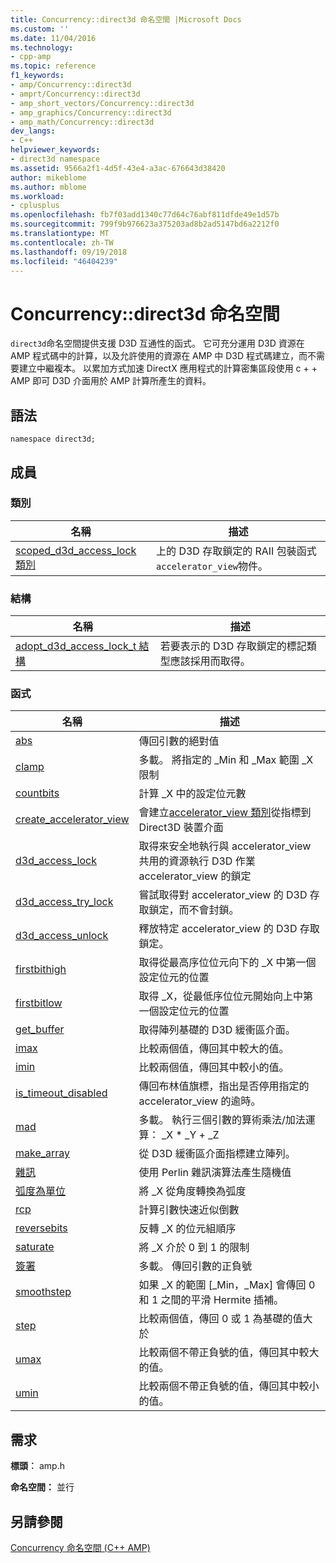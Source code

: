 ```yaml
---
title: Concurrency::direct3d 命名空間 |Microsoft Docs
ms.custom: ''
ms.date: 11/04/2016
ms.technology:
- cpp-amp
ms.topic: reference
f1_keywords:
- amp/Concurrency::direct3d
- amprt/Concurrency::direct3d
- amp_short_vectors/Concurrency::direct3d
- amp_graphics/Concurrency::direct3d
- amp_math/Concurrency::direct3d
dev_langs:
- C++
helpviewer_keywords:
- direct3d namespace
ms.assetid: 9566a2f1-4d5f-43e4-a3ac-676643d38420
author: mikeblome
ms.author: mblome
ms.workload:
- cplusplus
ms.openlocfilehash: fb7f03add1340c77d64c76abf811dfde49e1d57b
ms.sourcegitcommit: 799f9b976623a375203ad8b2ad5147bd6a2212f0
ms.translationtype: MT
ms.contentlocale: zh-TW
ms.lasthandoff: 09/19/2018
ms.locfileid: "46404239"
---
```

# <a name="concurrencydirect3d-namespace"></a>Concurrency::direct3d 命名空間

`direct3d`命名空間提供支援 D3D 互通性的函式。 它可充分運用 D3D 資源在 AMP 程式碼中的計算，以及允許使用的資源在 AMP 中 D3D 程式碼建立，而不需要建立中繼複本。 以累加方式加速 DirectX 應用程式的計算密集區段使用 c + + AMP 即可 D3D 介面用於 AMP 計算所產生的資料。

## <a name="syntax"></a>語法

```
namespace direct3d;
```

## <a name="members"></a>成員

### <a name="classes"></a>類別

|名稱|描述|
|----------|-----------------|
|[scoped_d3d_access_lock 類別](scoped-d3d-access-lock-class.md)|上的 D3D 存取鎖定的 RAII 包裝函式`accelerator_view`物件。|

### <a name="structures"></a>結構

|名稱|描述|
|----------|-----------------|
|[adopt_d3d_access_lock_t 結構](adopt-d3d-access-lock-t-structure.md)|若要表示的 D3D 存取鎖定的標記類型應該採用而取得。|

### <a name="functions"></a>函式

|名稱|描述|
|----------|-----------------|
|[abs](concurrency-direct3d-namespace-functions-amp.md#abs)|傳回引數的絕對值|
|[clamp](concurrency-direct3d-namespace-functions-amp.md#clamp)|多載。 將指定的 _Min 和 _Max 範圍 _X 限制|
|[countbits](concurrency-direct3d-namespace-functions-amp.md#countbits)|計算 _X 中的設定位元數|
|[create_accelerator_view](concurrency-direct3d-namespace-functions-amp.md#create_accelerator_view)|會建立[accelerator_view 類別](accelerator-view-class.md)從指標到 Direct3D 裝置介面|
|[d3d_access_lock](concurrency-direct3d-namespace-functions-amp.md#d3d_access_lock)|取得來安全地執行與 accelerator_view 共用的資源執行 D3D 作業 accelerator_view 的鎖定|
|[d3d_access_try_lock](concurrency-direct3d-namespace-functions-amp.md#d3d_access_try_lock)|嘗試取得對 accelerator_view 的 D3D 存取鎖定，而不會封鎖。|
|[d3d_access_unlock](concurrency-direct3d-namespace-functions-amp.md#d3d_access_unlock)|釋放特定 accelerator_view 的 D3D 存取鎖定。|
|[firstbithigh](concurrency-direct3d-namespace-functions-amp.md#firstbithigh)|取得從最高序位位元向下的 _X 中第一個設定位元的位置|
|[firstbitlow](concurrency-direct3d-namespace-functions-amp.md#firstbitlow)|取得 _X，從最低序位位元開始向上中第一個設定位元的位置|
|[get_buffer](concurrency-direct3d-namespace-functions-amp.md#get_buffer)|取得陣列基礎的 D3D 緩衝區介面。|
|[imax](concurrency-direct3d-namespace-functions-amp.md#imax)|比較兩個值，傳回其中較大的值。|
|[imin](concurrency-direct3d-namespace-functions-amp.md#imin)|比較兩個值，傳回其中較小的值。|
|[is_timeout_disabled](concurrency-direct3d-namespace-functions-amp.md#is_timeout_disabled)|傳回布林值旗標，指出是否停用指定的 accelerator_view 的逾時。|
|[mad](concurrency-direct3d-namespace-functions-amp.md#mad)|多載。 執行三個引數的算術乘法/加法運算： _X \* _Y + _Z|
|[make_array](concurrency-direct3d-namespace-functions-amp.md#make_array)|從 D3D 緩衝區介面指標建立陣列。|
|[雜訊](concurrency-direct3d-namespace-functions-amp.md#noise)|使用 Perlin 雜訊演算法產生隨機值|
|[弧度為單位](concurrency-direct3d-namespace-functions-amp.md#radians)|將 _X 從角度轉換為弧度|
|[rcp](concurrency-direct3d-namespace-functions-amp.md#rcp)|計算引數快速近似倒數|
|[reversebits](concurrency-direct3d-namespace-functions-amp.md#reversebits)|反轉 _X 的位元組順序|
|[saturate](concurrency-direct3d-namespace-functions-amp.md#saturate)|將 _X 介於 0 到 1 的限制|
|[簽署](concurrency-direct3d-namespace-functions-amp.md#sign)|多載。 傳回引數的正負號|
|[smoothstep](concurrency-direct3d-namespace-functions-amp.md#smoothstep)|如果 _X 的範圍 [_Min，_Max] 會傳回 0 和 1 之間的平滑 Hermite 插補。|
|[step](concurrency-direct3d-namespace-functions-amp.md#step)|比較兩個值，傳回 0 或 1 為基礎的值大於|
|[umax](concurrency-direct3d-namespace-functions-amp.md#umax)|比較兩個不帶正負號的值，傳回其中較大的值。|
|[umin](concurrency-direct3d-namespace-functions-amp.md#umin)|比較兩個不帶正負號的值，傳回其中較小的值。|

## <a name="requirements"></a>需求

**標頭︰** amp.h

**命名空間：** 並行

## <a name="see-also"></a>另請參閱

[Concurrency 命名空間 (C++ AMP)](concurrency-namespace-cpp-amp.md)
